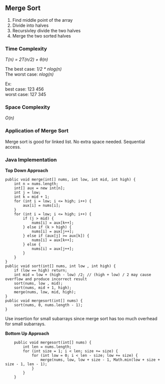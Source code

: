 ## Merge Sort ##

1. Find middle point of the array 
2. Divide into halves
3. Recursivley divide the two halves
4. Merge the two sorted halves 

### Time Complexity ###

*T(n) = 2T(n/2) + &theta;(n)*

The best case: *1/2 * nlog(n)*   
The worst case: *nlog(n)*    

Ex:   
best case: 123 456    
worst case: 127 345

### Space Complexity ###

*O(n)*

### Application of Merge Sort ###

Merge sort is good for linked list. No extra space needed. Sequential access. 

### Java Implementation ###

**Top Down Approach**
```
public void merge(int[] nums, int low, int mid, int high) {
    int n = nums.length;
    int[] aux = new int[n];
    int j = low;
    int k = mid + 1;
    for (int i = low; i <= high; i++) {
        aux[i] = nums[i];
    }
    for (int i = low; i <= high; i++) {
        if (j > mid) {
            nums[i] = aux[k++];
        } else if (k > high) {
            nums[i] = aux[j++];
        } else if (aux[j] >= aux[k]) {
            nums[i] = aux[k++];
        } else {
            nums[i] = aux[j++];
        }
    }
}
public void sort(int[] nums, int low , int high) {
    if (low == high) return;
    int mid = low + (high - low) /2; // (high + low) / 2 may cause overflow and produce incorrect result
    sort(nums, low , mid);
    sort(nums, mid + 1, high);
    merge(nums, low, mid, high);
}
public void mergesort(int[] nums) {
    sort(nums, 0, nums.length - 1);
}
```
Use insertion for small subarrays since merge sort has too much overhead for small subarrays. 

**Bottom Up Approach**
```
    public void mergesort(int[] nums) {
        int len = nums.length;
        for (int size = 1; i < len; size += size) {
            for (int low = 0; i < len - size; low += size) {
                merge(nums, low, low + size - 1, Math.min(low + size + size - 1, len - 1);
            }
        }
    }
```
